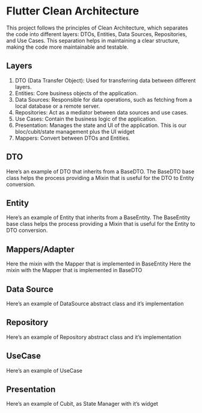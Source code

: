 # Flutter Clean Architecture

This project follows the principles of Clean Architecture, which separates the code into different layers: DTOs, Entities, Data Sources, Repositories, and Use Cases. This separation helps in maintaining a clear structure, making the code more maintainable and testable.

## Layers

1. DTO (Data Transfer Object): Used for transferring data between different layers.
2. Entities: Core business objects of the application.
3. Data Sources: Responsible for data operations, such as fetching from a local database or a remote server.
4. Repositories: Act as a mediator between data sources and use cases.
5. Use Cases: Contain the business logic of the application.
6. Presentation: Manages the state and UI of the application. This is our bloc/cubit/state management plus the UI widget
7. Mappers: Convert between DTOs and Entities.

## DTO
Here’s an example of DTO that inherits from a BaseDTO. The BaseDTO base class helps the process providing a Mixin that is useful for the DTO to Entity conversion.

## Entity
Here’s an example of Entity that inherits from a BaseEntity. The BaseEntity base class helps the process providing a Mixin that is useful for the Entity to DTO conversion.

## Mappers/Adapter
Here the mixin with the Mapper that is implemented in BaseEntity
Here the mixin with the Mapper that is implemented in BaseDTO


## Data Source
Here’s an example of DataSource abstract class and it’s implementation

## Repository
Here’s an example of Repository abstract class and it’s implementation

## UseCase
Here’s an example of UseCase

## Presentation
Here’s an example of Cubit, as State Manager with it’s widget
